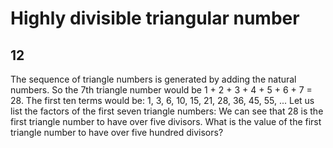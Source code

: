 # Highly divisible triangular number
## 12

The sequence of triangle numbers is generated by adding the natural numbers. So the 7th triangle number would be 1 + 2 + 3 + 4 + 5 + 6 + 7 = 28. The first ten terms would be:
1, 3, 6, 10, 15, 21, 28, 36, 45, 55, ...
Let us list the factors of the first seven triangle numbers:
We can see that 28 is the first triangle number to have over five divisors.
What is the value of the first triangle number to have over five hundred divisors?